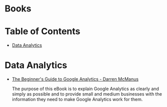 # Books
# Table of Contents
* [Data Analytics](#data-analytics)

# <a name="data-analytics"></a>Data Analytics
 * [The Beginner's Guide to Google Analytics - Darren McManus](/Library/Data%20Analytics/The%20Beginners%20Guide%20to%20Google%20Analytics-Darren%20McManus.pdf)
 
   The purpose of this eBook is to explain Google Analytics as clearly and simply as possible and to provide small and medium businesses with the information they need to make    Google Analytics work for them.
